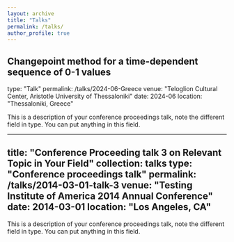 ```yaml
---
layout: archive
title: "Talks"
permalink: /talks/
author_profile: true
---
```



## Changepoint method for a time-dependent sequence of 0-1 values

type: "Talk"
permalink: /talks/2024-06-Greece
venue: "Teloglion Cultural Center, Aristotle University of Thessaloniki"
date: 2024-06
location: "Thessaloniki, Greece"

This is a description of your conference proceedings talk, note the different field in type. You can put anything in this field.

---
title: "Conference Proceeding talk 3 on Relevant Topic in Your Field"
collection: talks
type: "Conference proceedings talk"
permalink: /talks/2014-03-01-talk-3
venue: "Testing Institute of America 2014 Annual Conference"
date: 2014-03-01
location: "Los Angeles, CA"
---

This is a description of your conference proceedings talk, note the different field in type. You can put anything in this field.
